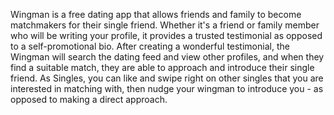 Wingman is a free dating app that allows friends and family to become matchmakers for their single friend. 
Whether it's a friend or family member who will be writing your profile, 
it provides a trusted testimonial as opposed to a self-promotional bio. 
After creating a wonderful testimonial, the Wingman will search the dating feed and view other profiles, 
and when they find a suitable match, they are able to approach and introduce their single friend. 
As Singles, you can like and swipe right on other singles that you are interested in matching with, 
then nudge your wingman to introduce you - as opposed to making a direct approach.
